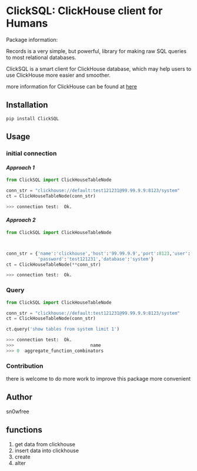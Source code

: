 # ClickSQL: ClickHouse client for Humans 
 

 
Package information:

Records is a very simple, but powerful, library for making raw SQL queries to most relational databases.
 
ClickSQL is a smart client for ClickHouse database, which may help users to use ClickHouse more easier and smoother. 


more information for ClickHouse can be found at [here](http://clickhouse.tech)



## Installation

`pip install ClickSQL`

## Usage
### initial connection

#### *Approach 1*
```python
from ClickSQL import ClickHouseTableNode

conn_str = "clickhouse://default:test121231@99.99.9.9:8123/system"
ct = ClickHouseTableNode(conn_str)

>>> connection test:  Ok.

``` 

#### *Approach 2*
```python
from ClickSQL import ClickHouseTableNode



conn_str = {'name':'clickhouse','host':'99.99.9.9','port':8123,'user':'default',
            'password':'test121231','database':'system'}
ct = ClickHouseTableNode(**conn_str)

>>> connection test:  Ok.

``` 
### Query

```python
from ClickSQL import ClickHouseTableNode

conn_str = "clickhouse://default:test121231@99.99.9.9:8123/system"
ct = ClickHouseTableNode(conn_str)

ct.query('show tables from system limit 1')

>>> connection test:  Ok.
>>>                             name
>>> 0  aggregate_function_combinators
```

### Contribution
there is welcome to do more work to improve this package more convenient

## Author
sn0wfree

## functions
1. get data from clickhouse
2. insert data into clickhouse
3. create 
4. alter



